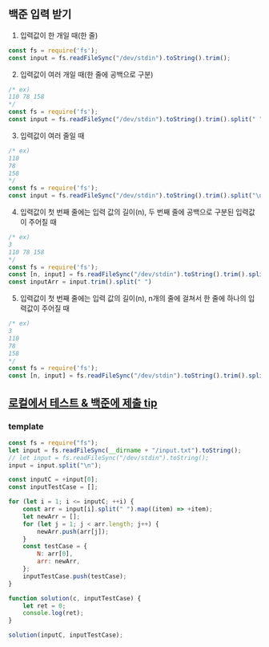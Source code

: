 ## 백준 입력 받기

1. 입력값이 한 개일 때(한 줄)
```javascript
const fs = require('fs');
const input = fs.readFileSync("/dev/stdin").toString().trim();
```

2. 입력값이 여러 개일 때(한 줄에 공백으로 구분)
```javascript
/* ex)
110 78 158
*/
const fs = require('fs');
const input = fs.readFileSync("/dev/stdin").toString().trim().split(" ");
```

3. 입력값이 여러 줄일 때
```javascript
/* ex)
110
78
158
*/
const fs = require('fs');
const input = fs.readFileSync("/dev/stdin").toString().trim().split("\n");
```

4. 입력값이 첫 번째 줄에는 입력 값의 길이(n), 두 번째 줄에 공백으로 구분된 입력값이 주어질 때
```javascript
/* ex)
3
110 78 158
*/
const fs = require('fs');
const [n, input] = fs.readFileSync("/dev/stdin").toString().trim().split("\n");
const inputArr = input.trim().split(" ")
```

5. 입력값이 첫 번째 줄에는 입력 값의 길이(n), n개의 줄에 걸쳐서 한 줄에 하나의 입력값이 주어질 때
```javascript
/* ex)
3
110
78
158
*/
const fs = require('fs');
const [n, input] = fs.readFileSync("/dev/stdin").toString().trim().split("\n");
```

## [로컬에서 테스트 & 백준에 제출 tip](https://wonyoung2257.tistory.com/36)

### template

```javascript
const fs = require("fs");
let input = fs.readFileSync(__dirname + "/input.txt").toString();
// let input = fs.readFileSync("/dev/stdin").toString();
input = input.split("\n");

const inputC = +input[0];
const inputTestCase = [];

for (let i = 1; i <= inputC; ++i) {
    const arr = input[i].split(" ").map((item) => +item);
    let newArr = [];
    for (let j = 1; j < arr.length; j++) {
        newArr.push(arr[j]);
    }
    const testCase = {
        N: arr[0],
        arr: newArr,
    };
    inputTestCase.push(testCase);
}

function solution(c, inputTestCase) {
    let ret = 0;
    console.log(ret);
}

solution(inputC, inputTestCase);
```
